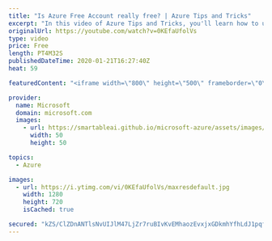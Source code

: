 ```yaml
---
title: "Is Azure Free Account really free? | Azure Tips and Tricks"
excerpt: "In this video of Azure Tips and Tricks, you'll learn how to use Microsoft Azure for free, for 12 months. \r  For more tips and tricks, visit: http://azuredev.tips  Get started with 12 months of free services and $200 USD in credit. Create your free account today with Microsoft Azure: http://azure.com/free"
originalUrl: https://youtube.com/watch?v=0KEfaUfolVs
type: video
price: Free
length: PT4M32S
publishedDateTime: 2020-01-21T16:27:40Z
heat: 59

featuredContent: "<iframe width=\"800\" height=\"500\" frameborder=\"0\" src=\"https://www.youtube.com/embed/0KEfaUfolVs\" allow=\"accelerometer; autoplay; encrypted-media; gyroscope; picture-in-picture\" allowfullscreen></iframe>"

provider:
  name: Microsoft
  domain: microsoft.com
  images:
    - url: https://smartableai.github.io/microsoft-azure/assets/images/organizations/microsoft.com-50x50.jpg
      width: 50
      height: 50

topics:
  - Azure

images:
  - url: https://i.ytimg.com/vi/0KEfaUfolVs/maxresdefault.jpg
    width: 1280
    height: 720
    isCached: true

secured: "kZS/ClZDnANTlsNvUIJlM47LjZr7ruBIvKvEMhaozEvxjxGDkmhYfhLdJ1pqf220uyOzT6RDrjYa46V9WPHQ1aHygEqlhCxQ6Ztkm4FVC+QTIMYQSFxGwnfR1CSlh7AVGz2jg+PBwQUawx4jr1L4UjSXtfZEX5zAyaltNbvBtAUOKeJQDMUvhmG498q7MIpJkeoutq17C8qj9ENbcwa4wIg7fMkm1gfjuMurKmoSFlOg6R5mSh1HgtxjE36WDRboy+ZVOCb8GihCJVLRKo5wQXIwzO/RXdCkWqGUeiu+CG3BLN40azRYCClfnT5r/3cw6BAHtz9YNk3h+sEa+IVVF8CyBe5DBxMX3tRK1m3QBpYqxl7qMYhBF6KTL+0trK7rJYxzNLjFWkZbIgdmy1EtKoUhHocuznT/XeLXOdyLxI8=;l8TaaK4uvqguRe0e+Xt0LA=="
---
```


